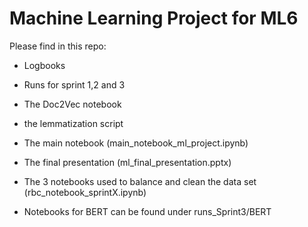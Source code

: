 # Machine Learning Project for ML6

Please find in this repo:


* Logbooks

* Runs for sprint 1,2 and 3

* The Doc2Vec notebook

* the lemmatization script

* The main notebook (main_notebook_ml_project.ipynb)

* The final presentation (ml_final_presentation.pptx)

* The 3 notebooks used to balance and clean the data set (rbc_notebook_sprintX.ipynb)

* Notebooks for BERT can be found under runs_Sprint3/BERT
